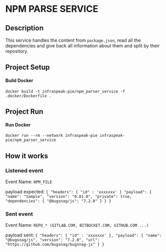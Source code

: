 # NPM PARSE SERVICE
## Description
This service handles the content from `package.json`, 
read all the dependencies and give back all information about them and split by
their repository.

## Project Setup
#### Build Docker
`docker build -t infraspeak-pie/npm_parser_service -f .docker/Dockerfile .`  

## Project Run
#### Run Docker
`docker run --rm --network infraspeak-pie infraspeak-pie/npm_parser_service`

## How it works

### Listened event
Event Name: `NPM_FILE`

payload expected:
`
{
    "headers": {
        "id" : 'xxxxxxx'
    }
    "payload": {
        "name": "Sample",
        "version": "0.81.0",
        "private": true,
        "dependencies": {
            "@bugsnag/js": "7.2.0"
        }
 	}
 }
`

### Sent event
Event Name: `REPO_* (GITLAB.COM, BITBUCKET.COM, GITHUB.COM ...)`

payload sent: `
{
    "headers": {
        "id" : 'xxxxxxx'
    },
    "payload": {
        "name": "@bugsnag/js",
        "version": "7.2.0",
        "url": "https://github.com/bugsnag/bugsnag-js"
    }
}
`